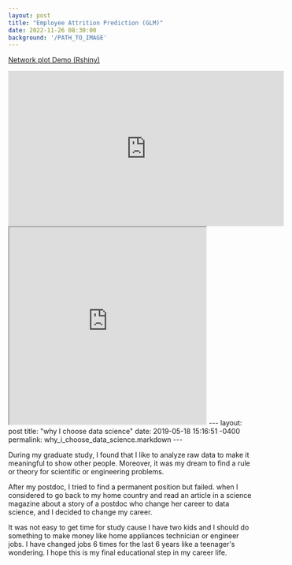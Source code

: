 ```yaml
---
layout: post
title: "Employee Attrition Prediction (GLM)"
date: 2022-11-26 08:30:00
background: '/PATH_TO_IMAGE'
---
```

<p><a href="https://6jv0lq-jason-yoon.shinyapps.io/project/"> Network plot Demo (Rshiny) </a></p>

<iframe width="560" height="315" src="https://www.youtube.com/embed/1Q804zF6DwE" title="YouTube video player" frameborder="0" allow="accelerometer; autoplay; clipboard-write; encrypted-media; gyroscope; picture-in-picture" allowfullscreen></iframe>
<iframe src="https://openprocessing.org/sketch/1857386/embed/?plusEmbedHash=Y2U1ZDBhOTE1Y2U0NzM4MGEzMzg0ODA3YTFiZTcyOTAxYmJjMTYyOTM2NzY5MTNkYTNkNTZmZTg1Mjg3YzFjMzk2YTA1NDkyZTZiY2FjYWQzOWU4MzhhYTBkZjIzM2E4MGM1OGEyZDA5OTgwMzI1Y2NkYjFjNjkzYTQ4NjlmMzRySUxQOGMxZnRzaUkxWVZDd3dFUDd3aTdzbkRNN3B3STgvS0toMWFyVlFDQWdXSnkwL1pWeGNSM0R3QTgvTUw4Z1d1YTZ6THdUemc3eHZmY3FzcUx2Zz09&plusEmbedTitle=true" width="400" height="400"></iframe>
---
layout: post
title:      "why I choose data science"
date:       2019-05-18 15:16:51 -0400
permalink:  why_i_choose_data_science.markdown
---


During my graduate study, I found that I like to analyze raw data to make it meaningful to show other people. Moreover, it was my dream to find a rule or theory for scientific or engineering problems.

After my postdoc, I tried to find a permanent position but failed. when I considered to go back to my home country and read an article in a science magazine about a story of a postdoc who change her career to data science, and I decided to change my career.

It was not easy to get time for study cause I have two kids and I should do something to make money like home appliances technician or engineer jobs. I have changed jobs 6 times for the last 6 years like a teenager's wondering.
I hope this is my final educational step in my career life.
